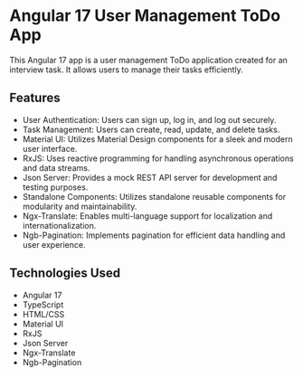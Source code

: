# Angular 17 User Management ToDo App

This Angular 17 app is a user management ToDo application created for an interview task. It allows users to manage their tasks efficiently.

## Features

- User Authentication: Users can sign up, log in, and log out securely.
- Task Management: Users can create, read, update, and delete tasks.
- Material UI: Utilizes Material Design components for a sleek and modern user interface.
- RxJS: Uses reactive programming for handling asynchronous operations and data streams.
- Json Server: Provides a mock REST API server for development and testing purposes.
- Standalone Components: Utilizes standalone reusable components for modularity and maintainability.
- Ngx-Translate: Enables multi-language support for localization and internationalization.
- Ngb-Pagination: Implements pagination for efficient data handling and user experience.

## Technologies Used

- Angular 17
- TypeScript
- HTML/CSS
- Material UI
- RxJS
- Json Server
- Ngx-Translate
- Ngb-Pagination
